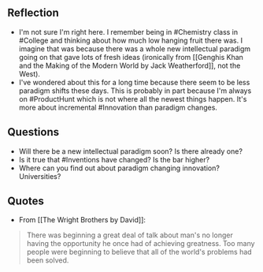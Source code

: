 ## Reflection
- I'm not sure I'm right here. I remember being in #Chemistry class in #College and thinking about how much low hanging fruit there was. I imagine that was because there was a whole new intellectual paradigm going on that gave lots of fresh ideas (ironically from [[Genghis Khan and the Making of the Modern World by Jack Weatherford]], not the West).
- I've wondered about this for a long time because there seem to be less paradigm shifts these days. This is probably in part because I'm always on #ProductHunt which is not where all the newest things happen. It's more about incremental #Innovation than paradigm changes. 


## Questions
- Will there be a new intellectual paradigm soon? Is there already one?
- Is it true that #Inventions have changed? Is the bar higher? 
- Where can you find out about paradigm changing innovation? Universities?

## Quotes
- From [[The Wright Brothers by David]]:
> There was beginning a great deal of talk about man's no longer having the opportunity he once had of achieving greatness. Too many people were beginning to believe that all of the world's problems had been solved.